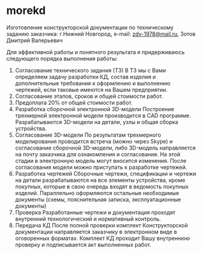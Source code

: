 # morekd

Изготовление конструкторской документации по техническому заданию заказчика: г.Нижний Новгород, e-mail: zdv-1978@mail.ru, Зотов Дмитрий Валерьевич

Для эффективной работы и понятного результата я придерживаюсь следующего порядка выполнения работы:

1. Согласование технического задания (ТЗ)
В ТЗ мы с Вами определяем задачу разработки КД, состав изделия и дополнительные требования к оформлению и выполнению чертежей, если таковые имеются на Вашем предприятии.
2. Согласование этапов, сроков и общей стоимости работ.
3.  Предоплата 20% от общей стоимости работ.
4. Разработка сборочной электронной 3D-модели
Построение трехмерной электронной модели производится в CAD программе. Разрабатываются 3D-модели на детали, узлы и общая сборка устройства.
5. Согласование 3D-модели
По результатам трехмерного моделирования проводится встреча (можно через Skype) и согласование сборочной 3D-модели, либо 3D-модель направляется на почту заказчика для ознакомления и согласования. На этой стадии в электронную модель могут вносится изменения. После согласования модели можно приступать к разработке чертежей.
6. Разработка чертежей
Сборочные чертежи, спецификации и чертежи на детали разрабатываются на все элементы устройства, кроме покупных, которые в свою очередь входят в ведомость покупных изделий. Параллельно оформляются остальные необходимые документы (схемы, пояснительная записка, эксплуатационные документы)
7. Проверка
Разработанные чертежи и документация проходят внутренний технологический и нормативный контроль.
8. Передача КД
После полной проверки комплект Конструкторской документации направляется заказчику в электронном виде в оговоренных форматах. Комплект КД проходит Вашу внутреннюю проверку и подписывается акт выполненных работ.
